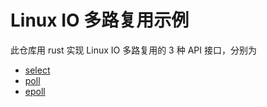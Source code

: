 # Linux IO 多路复用示例

此仓库用 rust 实现 Linux IO 多路复用的 3 种 API 接口，分别为
- [select](./select/README.md)
- [poll](./poll/README.md)
- [epoll](./epoll/README.md)
